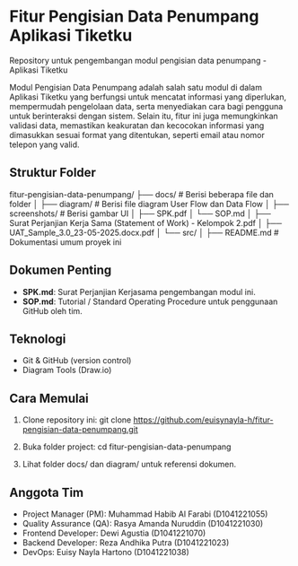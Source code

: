 # Fitur Pengisian Data Penumpang Aplikasi Tiketku
Repository untuk pengembangan modul pengisian data penumpang - Aplikasi Tiketku

Modul Pengisian Data Penumpang adalah salah satu modul di dalam Aplikasi Tiketku yang berfungsi untuk  mencatat informasi yang diperlukan, mempermudah pengelolaan data, serta menyediakan cara bagi pengguna untuk berinteraksi dengan sistem. Selain itu, fitur ini juga memungkinkan validasi data, memastikan keakuratan dan kecocokan informasi yang dimasukkan sesuai format yang ditentukan, seperti email atau nomor telepon yang valid.

## Struktur Folder
fitur-pengisian-data-penumpang/
├── docs/ # Berisi beberapa file dan folder
│  ├── diagram/ # Berisi file diagram User Flow dan Data Flow
│  ├── screenshots/ # Berisi gambar UI 
│  ├── SPK.pdf
│  └── SOP.md
│  ├── Surat Perjanjian Kerja Sama (Statement of Work) - Kelompok 2.pdf
│  ├── UAT_Sample_3.0_23-05-2025.docx.pdf
│  └── src/
│     ├── README.md # Dokumentasi umum proyek ini

## Dokumen Penting
- **SPK.md**: Surat Perjanjian Kerjasama pengembangan modul ini.
- **SOP.md**: Tutorial / Standard Operating Procedure untuk penggunaan GitHub oleh tim.

## Teknologi
- Git & GitHub (version control)
- Diagram Tools (Draw.io)

## Cara Memulai
1. Clone repository ini:
git clone <https://github.com/euisynayla-h/fitur-pengisian-data-penumpang.git>

2. Buka folder project:
cd fitur-pengisian-data-penumpang

3. Lihat folder docs/ dan diagram/ untuk referensi dokumen.

## Anggota Tim
- Project Manager (PM): Muhammad Habib Al Farabi (D1041221055)
- Quality Assurance (QA): Rasya Amanda Nuruddin (D1041221030)
- Frontend Developer: Dewi Agustia (D1041221070)
- Backend Developer: Reza Andhika Putra (D1041221023)
- DevOps: Euisy Nayla Hartono (D1041221038)
